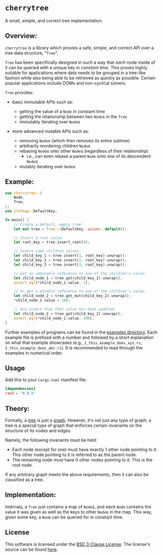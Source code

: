 # `cherrytree`
A small, simple, and correct tree implementation.

## Overview:
`cherrytree` is a library which provies a safe, simple, and correct API over a tree data structure, "`Tree`".

`Tree` has been specifically designed in such a way that *each* node inside of it can be queried with a unique key in *constant time*.
This proves highly suitable for applications where data needs to be grouped in a tree-like fashion while also being able to be retrieved as quickly as possible.
Certain popular applications include DOMs and non-cyclical solvers.

`Tree` provides:
- basic immutable APIs such as:
    - getting the value of a `Node` in constant time
    - getting the relationship between two `Node`s in the `Tree`
    - immutably iterating over `Node`s

- more advanced mutable APIs such as:
    - removing `Node`s (which then removes its entire subtree)
    - arbitrarily reordering children `Node`s
    - rebasing `Node`s onto other `Node`s (regardless of their relationship)
        - i.e., can even rebase a parent `Node` onto one of its descendent `Node`s
    - mutably iterating over `Node`s

## Example:

```rust
use cherrytree::{
    Node,
    Tree,
};
use slotmap::DefaultKey;

fn main() {
    // Create a default, empty tree:
    let mut tree = Tree::<DefaultKey, usize>::default();

    // Insert a root value:
    let root_key = tree.insert_root(0);

    // Insert some children values:
    let child_key_1 = tree.insert(1, root_key).unwrap();
    let child_key_2 = tree.insert(2, root_key).unwrap();
    let child_key_3 = tree.insert(3, root_key).unwrap();

    // Get an immutable reference to one of the children's value:
    let child_node_1 = tree.get(child_key_1).unwrap();
    assert_eq!(*child_node_1.value, 1);

    // Or get a mutable reference to one of the children's value:
    let child_node_2 = tree.get_mut(child_key_2).unwrap();
    *child_node_2.value = 100;

    // And assert that that value has been updated:
    let child_node_2 = tree.get(child_key_2).unwrap();
    assert_eq!(*child_node_2.value, 100);
}
```

Further examples of programs can be found in the [examples directory](./examples).
Each example file is prefixed with a number and followed by a short explanation on what that example showcases (e.g., `1_this_example_does_xyz.rs`, `2_this_example_does_abc.rs`).
It is recommended to read through the examples in numerical order.

## Usage
Add this to your `Cargo.toml` manifest file:

```toml
[dependencies]
rand = "0.8.5"
```

## Theory:
Formally, a [tree](https://en.wikipedia.org/wiki/Tree_(data_structure)) is
just a [graph](https://en.wikipedia.org/wiki/Graph_(discrete_mathematics)).
However, it's not just any type of graph; a tree is a special type of graph
that enforces certain invariants on the structure of its nodes and edges.

Namely, the following invariants must be held:
- Each node (except for one) must have exactly 1 other node pointing to it. This other node pointing to it is referred to as the parent node.
- The remaining node must have 0 other nodes pointing to it. This is the root node.

If any arbitrary graph meets the above requirements, then it can also be
classified as a tree.

## Implementation:
Internaly, a `Tree` just contains a map of `Node`s, and each `Node` contains the value it was given as well as the keys to other `Node`s in the map.
This way, given some key, a `Node` can be queried for in constant time.

## License
This software is licensed under the [BSD 3-Clause License](./LICENSE-BSD-3-CLAUSE).
The license's source can be found [here](https://opensource.org/license/bsd-3-clause/).
